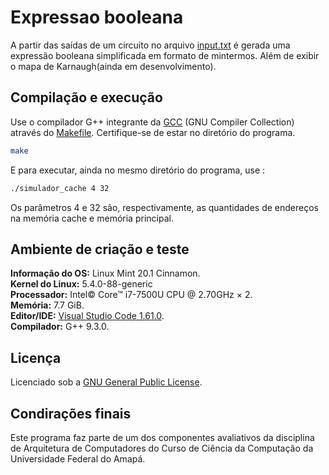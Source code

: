 # Expressao booleana

A partir das saídas de um circuito no arquivo [input.txt](./input.txt) é gerada uma expressão booleana simplificada em formato de mintermos. Além de exibir o mapa de Karnaugh(ainda em desenvolvimento).

## Compilação e execução

Use o compilador G++ integrante da [GCC](https://gcc.gnu.org/) (GNU Compiler Collection) através do [Makefile](./Makefile).
Certifique-se de estar no diretório do programa.

```bash
make
```
E para executar, ainda no mesmo diretório do programa, use :

```bash
./simulador_cache 4 32
```
Os parâmetros 4 e 32 são, respectivamente, as quantidades de endereços na memória cache e memória principal.

## Ambiente de criação e teste

**Informação do OS:** Linux Mint 20.1 Cinnamon.<br>
**Kernel do Linux:** 5.4.0-88-generic<br>
**Processador:** Intel© Core™ i7-7500U CPU @ 2.70GHz × 2.<br>
**Memória:** 7.7 GiB.<br>
**Editor/IDE:** [Visual Studio Code 1.61.0](https://code.visualstudio.com/).<br>
**Compilador:** G++ 9.3.0.<br>

## Licença

Licenciado sob a [GNU General Public License](./LICENSE).

## Condirações finais

Este programa faz parte de um dos componentes avaliativos da disciplina de Arquitetura de Computadores do Curso de Ciência da Computação da Universidade Federal do Amapá.